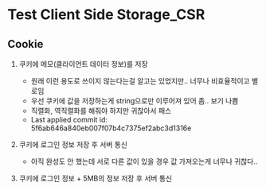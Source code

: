 # Test Client Side Storage_CSR

## Cookie

1. 쿠키에 메모(클라이언트 데이터 정보)를 저장

   - 원래 이런 용도로 쓰이지 않는다는걸 알고는 있었지만.. 너무나 비효율적이고 별로임
   - 우선 쿠키에 값을 저장하는게 string으로만 이루어져 있어 좀.. 보기 나쁨
   - 직렬화, 역직렬화를 해줘야 하지만 귀찮아서 패스
   - Last applied commit id: 5f6ab646a840eb007f07b4c7375ef2abc3d1316e

2. 쿠키에 로그인 정보 저장 후 서버 통신
   - 아직 완성도 안 했는데 서로 다른 값이 있을 경우 값 가져오는게 너무나 귀찮다..
3. 쿠키에 로그인 정보 + 5MB의 정보 저장 후 서버 통신
